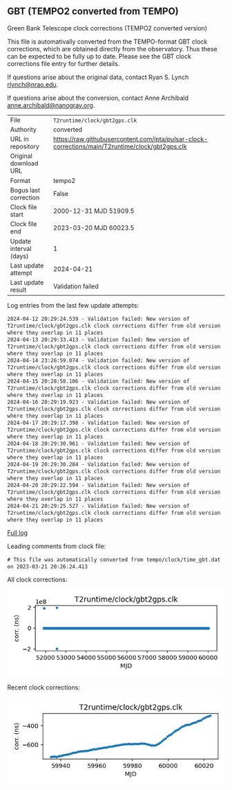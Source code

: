 
## GBT (TEMPO2 converted from TEMPO)

Green Bank Telescope clock corrections (TEMPO2 converted version)

This file is automativally converted from the TEMPO-format GBT
clock corrections, which are obtained directly from the observatory.
Thus these can be expected to be fully up to date. Please see the
GBT clock corrections file entry for further details.

If questions arise about the original data, contact Ryan S. Lynch
<rlynch@nrao.edu>.

If questions arise about the conversion, contact Anne Archibald
<anne.archibald@nanograv.org>.

|     |     |
|:--- |:--- |
| File | `T2runtime/clock/gbt2gps.clk` |
| Authority | converted |
| URL in repository | <https://raw.githubusercontent.com/ipta/pulsar-clock-corrections/main/T2runtime/clock/gbt2gps.clk> |
| Original download URL | <None> |
| Format | tempo2 |
| Bogus last correction | False |
| Clock file start | 2000-12-31 MJD 51909.5 |
| Clock file end | 2023-03-20 MJD 60023.5 |
| Update interval (days) | 1 |
| Last update attempt | 2024-04-21 |
| Last update result | Validation failed |

Log entries from the last few update attempts:
```
2024-04-12 20:29:24.539 - Validation failed: New version of T2runtime/clock/gbt2gps.clk clock corrections differ from old version where they overlap in 11 places
2024-04-13 20:29:33.413 - Validation failed: New version of T2runtime/clock/gbt2gps.clk clock corrections differ from old version where they overlap in 11 places
2024-04-14 23:26:59.074 - Validation failed: New version of T2runtime/clock/gbt2gps.clk clock corrections differ from old version where they overlap in 11 places
2024-04-15 20:28:58.106 - Validation failed: New version of T2runtime/clock/gbt2gps.clk clock corrections differ from old version where they overlap in 11 places
2024-04-16 20:29:19.923 - Validation failed: New version of T2runtime/clock/gbt2gps.clk clock corrections differ from old version where they overlap in 11 places
2024-04-17 20:29:17.398 - Validation failed: New version of T2runtime/clock/gbt2gps.clk clock corrections differ from old version where they overlap in 11 places
2024-04-18 20:29:30.961 - Validation failed: New version of T2runtime/clock/gbt2gps.clk clock corrections differ from old version where they overlap in 11 places
2024-04-19 20:29:30.284 - Validation failed: New version of T2runtime/clock/gbt2gps.clk clock corrections differ from old version where they overlap in 11 places
2024-04-20 20:29:22.594 - Validation failed: New version of T2runtime/clock/gbt2gps.clk clock corrections differ from old version where they overlap in 11 places
2024-04-21 20:29:25.527 - Validation failed: New version of T2runtime/clock/gbt2gps.clk clock corrections differ from old version where they overlap in 11 places
```
[Full log](https://raw.githubusercontent.com/ipta/pulsar-clock-corrections/main/log/T2runtime/clock/gbt2gps.clk.log)

Leading comments from clock file:

    # This file was automatically converted from tempo/clock/time_gbt.dat on 2023-03-21 20:26:24.413



All clock corrections:

![plot of all clock corrections](gbt2gps.clk.png "All corrections")

Recent clock corrections:

![plot of recent clock corrections](gbt2gps.clk.short.png "Recent corrections")

